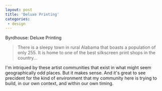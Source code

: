 ```yaml
---
layout: post
title: 'Deluxe Printing'
categories:
 - design
---
```


Byrdhouse: Deluxe Printing

> There is a sleepy town in rural Alabama that boasts a population of only 255. It is home to one of the best silkscreen print shops in the country...

I'm intriqued by these artist communities that exist in what might seem geographically odd places. But it makes sense. And it's great to see precident for the kind of environment that my community here is trying to build, in our own context, and within our own timing.
